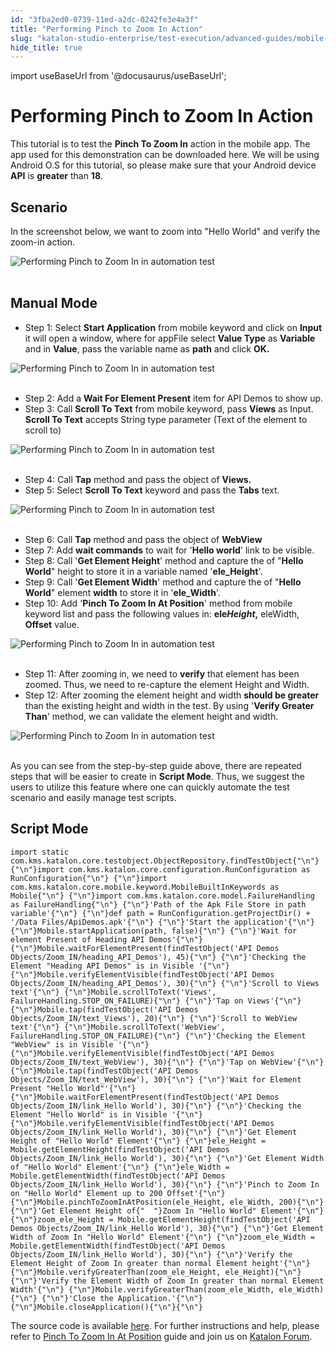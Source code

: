 ```yaml
---
id: "3fba2ed0-0739-11ed-a2dc-0242fe3e4a3f"
title: "Performing Pinch to Zoom In Action"
slug: "katalon-studio-enterprise/test-execution/advanced-guides/mobile-testing/performing-pinch-to-zoom-in-action"
hide_title: true
---
```

import useBaseUrl from '@docusaurus/useBaseUrl';

    

# <a id="id" class="anchor_top_offset"/><a id="ariaid-title1" class="anchor_top_offset"/>Performing Pinch to Zoom In Action

    
      
<p xmlns="http://www.w3.org/1999/xhtml" className="p">This tutorial is to test the <strong className="ph b">Pinch To Zoom In</strong>   action in the mobile app. The app used for this demonstration can   be downloaded here. We will be using Android O.S for this tutorial,   so please make sure that your Android device <strong className="ph b">API</strong>   is <strong className="ph b">greater</strong> than <strong className="ph b">18</strong>.</p> 
    
  
    

## <a id="id_1" class="anchor_top_offset"/>Scenario

    
      
<p xmlns="http://www.w3.org/1999/xhtml" className="p">In the screenshot below, we want to zoom into "Hello World" and   verify the zoom-in action.</p> 
      
<p xmlns="http://www.w3.org/1999/xhtml" className="p">   <img className="image" src={useBaseUrl("https://github.com/katalon-studio/docs-images/raw/master/katalon-studio/tutorials/pinch_zoom_action_mobile_app/Performing-Pinch-to-Zoom-In-in-automation-test.png")} alt="Performing Pinch to Zoom In in automation test" /><br /><br /> </p> 
    
  

## <a id="id_2" class="anchor_top_offset"/>Manual Mode

<ul xmlns="http://www.w3.org/1999/xhtml" className="ul"><li className="li">Step 1: Select <strong className="ph b">Start       Application</strong> from mobile keyword and click on     <strong className="ph b">Input</strong> it will open a window, where for appFile     select <strong className="ph b">Value Type</strong> as <strong className="ph b">Variable</strong> and     in <strong className="ph b">Value</strong>, pass the variable name as     <strong className="ph b">path</strong> and click <strong className="ph b">OK.</strong>   </li></ul> 
<p xmlns="http://www.w3.org/1999/xhtml" className="p">   <img className="image" src={useBaseUrl("https://github.com/katalon-studio/docs-images/raw/master/katalon-studio/tutorials/pinch_zoom_action_mobile_app/Performing-Pinch-to-Zoom-In-in-automation-test-1.png")} alt="Performing Pinch to Zoom In in automation test" /><br /><br /> </p> 
<ul xmlns="http://www.w3.org/1999/xhtml" className="ul"><li className="li">Step 2: Add a <strong className="ph b">Wait For Element Present</strong> item     for API Demos to show up.</li><li className="li">Step 3: Call <strong className="ph b">Scroll To Text</strong> from mobile     keyword, pass <strong className="ph b">Views</strong> as Input. <strong className="ph b">Scroll To       Text</strong> accepts String type parameter (Text of the element to     scroll to)</li></ul> 
<p xmlns="http://www.w3.org/1999/xhtml" className="p">   <img className="image" src={useBaseUrl("https://github.com/katalon-studio/docs-images/raw/master/katalon-studio/tutorials/pinch_zoom_action_mobile_app/Performing-Pinch-to-Zoom-In-in-automation-test-3.png")} alt="Performing Pinch to Zoom In in automation test" /><br /><br /> </p> 
<ul xmlns="http://www.w3.org/1999/xhtml" className="ul"><li className="li">Step 4: Call <strong className="ph b">Tap</strong> method and pass the object of     <strong className="ph b">Views.</strong>   </li><li className="li">Step 5: Select <strong className="ph b">Scroll To Text</strong> keyword and pass     the <strong className="ph b">Tabs</strong> text.</li></ul> 
<p xmlns="http://www.w3.org/1999/xhtml" className="p">   <img className="image" src={useBaseUrl("https://github.com/katalon-studio/docs-images/raw/master/katalon-studio/tutorials/pinch_zoom_action_mobile_app/Performing-Pinch-to-Zoom-In-in-automation-test-10.png")} alt="Performing Pinch to Zoom In in automation test" /><br /><br /> </p> 
<ul xmlns="http://www.w3.org/1999/xhtml" className="ul"><li className="li">Step 6: Call <strong className="ph b">Tap</strong> method and pass the object of     <strong className="ph b">WebView</strong>   </li><li className="li">Step 7: Add <strong className="ph b">wait commands</strong> to wait for     '<strong className="ph b">Hello world</strong>' link to be visible.</li><li className="li">Step 8: Call '<strong className="ph b">Get Element Height</strong>' method and     capture the of "<strong className="ph b">Hello World</strong>" height to store it in     a variable named '<strong className="ph b">ele_Height</strong>'.</li><li className="li">Step 9: Call '<strong className="ph b">Get Element Width</strong>' method and     capture the of "<strong className="ph b">Hello World</strong>" element     <strong className="ph b">width</strong> to store it in '<strong className="ph b">ele_Width</strong>'.   </li><li className="li">Step 10: Add '<strong className="ph b">Pinch To Zoom In At Position</strong>'     method from mobile keyword list and pass the following values in:     <strong className="ph b">ele<em className="ph i">Height</em>,</strong> eleWidth,     <strong className="ph b">Offset</strong> value.</li></ul> 
<p xmlns="http://www.w3.org/1999/xhtml" className="p">   <img className="image" src={useBaseUrl("https://github.com/katalon-studio/docs-images/raw/master/katalon-studio/tutorials/pinch_zoom_action_mobile_app/Performing-Pinch-to-Zoom-In-in-automation-test-11.png")} alt="Performing Pinch to Zoom In in automation test" /><br /><br /> </p> 
<ul xmlns="http://www.w3.org/1999/xhtml" className="ul"><li className="li">Step 11: After zooming in, we need to <strong className="ph b">verify</strong>     that element has been zoomed. Thus, we need to re-capture the     element Height and Width.</li><li className="li">Step 12: After zooming the element height and width     <strong className="ph b">should be greater</strong> than the existing height and     width in the test. By using '<strong className="ph b">Verify Greater Than</strong>'     method, we can validate the element height and width.</li></ul> 
<p xmlns="http://www.w3.org/1999/xhtml" className="p">   <img className="image" src={useBaseUrl("https://github.com/katalon-studio/docs-images/raw/master/katalon-studio/tutorials/pinch_zoom_action_mobile_app/Performing-Pinch-to-Zoom-In-in-automation-test-12.png")} alt="Performing Pinch to Zoom In in automation test" /><br /><br /> </p> 
<p xmlns="http://www.w3.org/1999/xhtml" className="p">As you can see from the step-by-step guide above, there are   repeated steps that will be easier to create in <strong className="ph b">Script     Mode</strong>. Thus, we suggest the users to utilize this feature   where one can quickly automate the test scenario and easily manage   test scripts.</p> 

## <a id="id_3" class="anchor_top_offset"/>Script Mode

<pre xmlns="http://www.w3.org/1999/xhtml" className="pre codeblock"><code>import static com.kms.katalon.core.testobject.ObjectRepository.findTestObject{"\n"} {"\n"}import com.kms.katalon.core.configuration.RunConfiguration as RunConfiguration{"\n"} {"\n"}import com.kms.katalon.core.mobile.keyword.MobileBuiltInKeywords as Mobile{"\n"} {"\n"}import com.kms.katalon.core.model.FailureHandling as FailureHandling{"\n"} {"\n"}'Path of the Apk File Store in path variable'{"\n"} {"\n"}def path = RunConfiguration.getProjectDir() + '/Data Files/ApiDemos.apk'{"\n"} {"\n"}'Start the application'{"\n"} {"\n"}Mobile.startApplication(path, false){"\n"} {"\n"}'Wait for element Present of Heading API Demos'{"\n"} {"\n"}Mobile.waitForElementPresent(findTestObject('API Demos Objects/Zoom_IN/heading_API_Demos'), 45){"\n"} {"\n"}'Checking the Element "Heading API Demos" is in Visible '{"\n"} {"\n"}Mobile.verifyElementVisible(findTestObject('API Demos Objects/Zoom_IN/heading_API_Demos'), 30){"\n"} {"\n"}'Scroll to Views text'{"\n"} {"\n"}Mobile.scrollToText('Views', FailureHandling.STOP_ON_FAILURE){"\n"} {"\n"}'Tap on Views'{"\n"} {"\n"}Mobile.tap(findTestObject('API Demos Objects/Zoom_IN/text_Views'), 20){"\n"} {"\n"}'Scroll to WebView text'{"\n"} {"\n"}Mobile.scrollToText('WebView', FailureHandling.STOP_ON_FAILURE){"\n"} {"\n"}'Checking the Element "WebView" is in Visible '{"\n"} {"\n"}Mobile.verifyElementVisible(findTestObject('API Demos Objects/Zoom_IN/text_WebView'), 30){"\n"} {"\n"}'Tap on WebView'{"\n"} {"\n"}Mobile.tap(findTestObject('API Demos Objects/Zoom_IN/text_WebView'), 30){"\n"} {"\n"}'Wait for Element Present "Hello World"'{"\n"} {"\n"}Mobile.waitForElementPresent(findTestObject('API Demos Objects/Zoom_IN/link_Hello World'), 30){"\n"} {"\n"}'Checking the Element "Hello World" is in Visible '{"\n"} {"\n"}Mobile.verifyElementVisible(findTestObject('API Demos Objects/Zoom_IN/link_Hello World'), 30){"\n"} {"\n"}'Get Element Height of "Hello World" Element'{"\n"} {"\n"}ele_Height = Mobile.getElementHeight(findTestObject('API Demos Objects/Zoom_IN/link_Hello World'), 30){"\n"} {"\n"}'Get Element Width of "Hello World" Element'{"\n"} {"\n"}ele_Width = Mobile.getElementWidth(findTestObject('API Demos Objects/Zoom_IN/link_Hello World'), 30){"\n"} {"\n"}'Pinch to Zoom In on "Hello World" Element up to 200 Offset'{"\n"} {"\n"}Mobile.pinchToZoomInAtPosition(ele_Height, ele_Width, 200){"\n"} {"\n"}'Get Element Height of{"  "}Zoom In "Hello World" Element'{"\n"} {"\n"}zoom_ele_Height = Mobile.getElementHeight(findTestObject('API Demos Objects/Zoom_IN/link_Hello World'), 30){"\n"} {"\n"}'Get Element Width of Zoom In "Hello World" Element'{"\n"} {"\n"}zoom_ele_Width = Mobile.getElementWidth(findTestObject('API Demos Objects/Zoom_IN/link_Hello World'), 30){"\n"} {"\n"}'Verify the Element Height of Zoom In greater than normal Element height'{"\n"} {"\n"}Mobile.verifyGreaterThan(zoom_ele_Height, ele_Height){"\n"} {"\n"}'Verify the Element Width of Zoom In greater than normal Element Width'{"\n"} {"\n"}Mobile.verifyGreaterThan(zoom_ele_Width, ele_Width){"\n"} {"\n"}'Close the Application.'{"\n"} {"\n"}Mobile.closeApplication(){"\n"}{"\n"}</code></pre> 
<p xmlns="http://www.w3.org/1999/xhtml" className="p">The source code is available <a className="xref j-external-link" href="https://github.com/katalon-studio/katalon-mobile-automation" target="_blank">here</a>. For   further instructions and help, please refer to <a className="xref" href="/docs/katalon-studio-enterprise/keywords/mobile-keywords/mobile-pinch-to-zoom-in-at-position">Pinch     To Zoom In At Position</a> guide and join us on <a className="xref j-external-link" href="http://forum.katalon.com/" target="_blank">Katalon Forum</a>.</p> 

